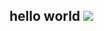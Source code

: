 <h2> hello world <img src="https://media.giphy.com/media/CWG1H72D2Ubug/giphy.gif" max-width="50px"/></h2>